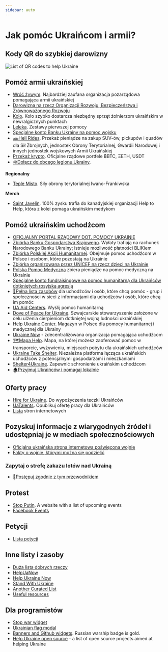 ```yaml
---
sidebar: auto
---
```

# Jak pomóc Ukraińcom i armii?
## Kody QR do szybkiej darowizny
![List of QR codes to help Ukraine](https://cdn.earthroulette.com/help-ukraine/QR.png)
## Pomóż armii ukraińskiej
  - [Wróć żywym](https://savelife.in.ua/en/donate/). Najbardziej zaufana organizacja pozarządowa pomagająca armii ukraińskiej
  - [Darowizna na rzecz Organizacji Rozwoju, Bezpieczeństwa i Zrównoważonego Rozwoju](https://odss.ee/blog/help-ukraine)
  - [Kolo](https://koloua.com/en/). Koło szybko dostarcza niezbędny sprzęt żołnierzom ukraińskim w newralgicznych punktach
  - [Leleka](https://leleka.care/). Zestawy pierwszej pomocy
  - [Specjalne konto Banku Ukrainy na pomoc wojsku](https://bank.gov.ua/en/news/all/natsionalniy-bank-vidkriv-spetsrahunok-dlya-zboru-koshtiv-na-potrebi-armiyi)
  - [🛻Hell Rides](https://pekelnitachky.com/en). Przekaż pieniądze na zakup SUV-ów, pickupów i quadów dla Sił Zbrojnych, jednostek Obrony Terytorialnej, Gwardii Narodowej i innych jednostek wojskowych Armii Ukraińskiej
  - [Przekaż krypto](https://twitter.com/Ukraine/status/1497594592438497282). Oficjalne rządowe portfele ฿BTC, ΞETH, USDT
  - [🪖Dołącz do obcego legionu Ukrainy](https://www.ukrinform.net/rubric-ato/3415272-how-to-join-international-legion-to-defend-ukraine-algorithm.html).


**Regionalny**
- [Teple Misto](https://warm.if.ua/uk/projects/support_for_the_territorial_defense_forces). Siły obrony terytorialnej Iwano-Frankiwska

**Merch**
- [Saint Javelin](https://www.saintjavelin.com/). 100% zysku trafia do kanadyjskiej organizacji Help to Help, która z kolei pomaga ukraińskim medykom

## Pomóż ukraińskim uchodźcom
- [OFICJALNY PORTAL RZĄDOWY DOT. POMOCY UKRAINIE](https://pomagamukrainie.gov.pl)
- [Zbiórka Banku Gospodarstwa Krajowego](https://www.bgk.pl/aktualnosc/bgk-we-wspolpracy-z-narodowym-bankiem-ukrainy-otworzyl-specjalny-rachunek-do-wplat-na-pomoc-dla-ukrainy/?p=&cHash=4dfc5390e8db954dcdb87177d91ed7b0). Wpłaty trafiają na rachunek Narodowego Banku Ukrainy; istnieje możliwość płatności BLIKiem
- [Zbiórka Polskiej Akcji Humanitarnej](https://www.siepomaga.pl/pah-ukraina). Obejmuje pomoc uchodźcom w Polsce i osobom, które pozostają na Ukrainie
- [Zbiórka organizowana przez UNICEF na rzecz dzieci na Ukrainie](https://unicef.pl/chce-pomoc/nasze-akcje/pomoc-dla-ukrainy)
- [Polska Pomoc Medyczna](https://pmm.org.pl/chce-pomoc) zbiera pieniądze na pomoc medyczną na Ukrainie
- [Specjalne konto fundraisingowe na pomoc humanitarną dla Ukraińców dotkniętych rosyjską agresją](https://bank.gov.ua/en/news/all/natsionalniy-bank-vidkriv-rahunok-dlya-gumanitarnoyi-dopomogi-ukrayintsyam-postrajdalim-vid-rosiyskoyi-agresiyi)
- [📄Pełna lista zasobów](https://docs.google.com/document/d/e/2PACX-1vTjRW9pjBPA9lBjZDm6FOH1EXrxRMrnHkYnkjdZ15DjEUamyOd3nNVW47jyBHo5rKHcvF73xbmURthV/pub) dla uchodźców i osób, które chcą pomóc - grup i społeczności w sieci z informacjami dla uchodźców i osób, które chcą im pomóc
- [UA Aid Centers](https://ua-aid-centers.com/). Wyślij pomoc humanitarną
- [Dove of Peace for Ukraine](https://www.doveofpeace.ch/en). Szwajcarskie stowarzyszenie założone w celu ulżenia cierpieniom dotkniętej wojną ludności ukraińskiej
- [Help Ukraine Center](https://helpukraine.center/). Magazyn w Polsce dla pomocy humanitarnej i medycznej dla Ukrainy
- [Ukraine Now](https://www.ukrainenow.org/#googtrans(uk|en)) - zdecentralizowana organizacja pomagająca uchodźcom
- [🗺️Mapa Help](https://mapahelp.me/). Mapa, na której możesz zaoferować pomoc w transporcie, wyżywieniu, miejscach pobytu dla ukraińskich uchodźców
- [Ukraine Take Shelter](https://www.ukrainetakeshelter.com/). Niezależna platforma łącząca ukraińskich uchodźców z potencjalnymi gospodarzami i mieszkaniami
- [Shelter4Ukraine](https://sites.google.com/view/shelterforukraine/home). Zapewnić schronienie ukraińskim uchodźcom
- [🏠Przyjmuj Ukraińców i pomagaj lokalnie](https://supportukrainenow.org/refuge-for-ukrainians)



## Oferty pracy
- [Hire for Ukraine](https://hireforukraine.org/). Do wypożyczenia teczki Ukraińców
- [UaTalents](https://www.uatalents.com/). Opublikuj ofertę pracy dla Ukraińców
- [Lista](https://hireforukraine.org/helpful-resources) stron internetowych

## Pozyskuj informacje z wiarygodnych źródeł i udostępniaj je w mediach społecznościowych
- [Oficjalna ukraińska strona internetowa poświęcona wojnie](https://war.ukraine.ua/)
- [Fakty o wojnie, którymi można się podzielić](https://www.weareukraine.info/)
### Zapytaj o strefę zakazu lotów nad Ukrainą
- [📃Postępuj zgodnie z tym przewodnikiem](https://supportukrainenow.org/post-on-social-media/post-1-request-no-fly-zone)


## Protest
- [Stop Putin](https://www.stopputin.net/). A website with a list of upcoming events
- [Facebook Events](https://www.facebook.com/search/events/?q=ukraine)


## Petycji
- [Lista petycji](https://supportukrainenow.org/translate-and-share-this/jak-pomc-ukrainie-znajdujc-si-poza-jej-granicami#c720867424994a4f88cc943299f800ec)

## Inne listy i zasoby
- [Duża lista dobrych rzeczy](https://supportukrainenow.org/translate-and-share-this/jak-pomc-ukrainie-znajdujc-si-poza-jej-granicami)
- [HelpUaNow](https://www.helpuanow.org/)
- [Help Ukraine Now](https://helpukrainenow.info/)
- [Stand With Ukraine](https://standforukraine.com/)
- [Another Curated List](https://github.com/dkuznetsov/help-ukraine)
- [Useful resources](https://github.com/EU-UA-Help/ua-help)

## Dla programistów
- [Stop war widget](https://github.com/ukraine-not-war/stop-war)
- [Ukrainian flag modal](https://github.com/hejny/Ukraine)
- [Banners and Github widgets](https://github.com/vshymanskyy/StandWithUkraine). Russian warship badge is gold.
- [Help Ukraine open source](https://github.com/petrussola/help-ukraine-open-source) - a list of open source projects aimed at helping Ukraine
